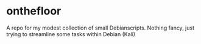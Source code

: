 # onthefloor

A repo for my modest collection of small Debianscripts. Nothing fancy, just trying to streamline some tasks within Debian (Kali)
